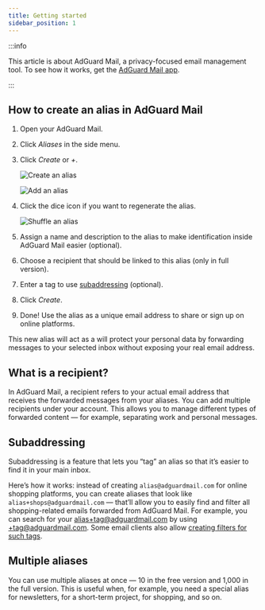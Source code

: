 ```yaml
---
title: Getting started
sidebar_position: 1
---
```


:::info

This article is about AdGuard Mail, a privacy-focused email management tool. To see how it works, get the [AdGuard Mail app](https://agrd.io/download-kb-mail).

:::

## How to create an alias in AdGuard Mail

1. Open your AdGuard Mail.
1. Click *Aliases* in the side menu.
1. Click *Create* or *+*.

    ![Create an alias](https://cdn.adtidy.org/content/kb/mail/first-alias-create.png)

    ![Add an alias](https://cdn.adtidy.org/content/kb/mail/aliases-create.png)

1. Click the dice icon if you want to regenerate the alias.

    ![Shuffle an alias](https://cdn.adtidy.org/content/kb/mail/alias-shuffle.png)

1. Assign a name and description to the alias to make identification inside AdGuard Mail easier (optional).

1. Choose a recipient that should be linked to this alias (only in full version).

1. Enter a tag to use [subaddressing](#subaddressing) (optional).

1. Click *Create*.

1. Done! Use the alias as a unique email address to share or sign up on online platforms.

This new alias will act as a will protect your personal data by forwarding messages to your selected inbox without exposing your real email address.

## What is a recipient?

In AdGuard Mail, a recipient refers to your actual email address that receives the forwarded messages from your aliases. You can add multiple recipients under your account. This allows you to manage different types of forwarded content — for example, separating work and personal messages.

## Subaddressing

Subaddressing is a feature that lets you “tag” an alias so that it’s easier to find it in your main inbox.

Here’s how it works: instead of creating `alias@adguardmail.com` for online shopping platforms, you can create aliases that look like `alias+shops@adguardmail.com` — that’ll allow you to easily find and filter all shopping-related emails forwarded from AdGuard Mail. For example, you can search for your alias+tag@adguardmail.com by using +tag@adguardmail.com. Some email clients also allow [creating filters for such tags](https://support.google.com/mail/answer/6579?sjid=13237949311055776988-EU).

## Multiple aliases

You can use multiple aliases at once — 10 in the free version and 1,000 in the full version. This is useful when, for example, you need a special alias for newsletters, for a short-term project, for shopping, and so on.
